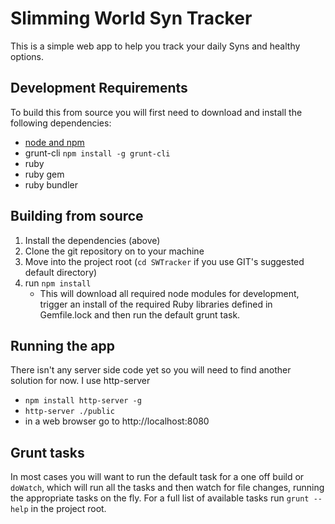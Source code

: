 # Slimming World Syn Tracker

This is a simple web app to help you track your daily Syns and healthy options.


## Development Requirements

To build this from source you will first need to download and install the following dependencies:
- [node and npm](http://nodejs.org)
- grunt-cli
	`npm install -g grunt-cli`
- ruby
- ruby gem
- ruby bundler


## Building from source

1. Install the dependencies (above)
1. Clone the git repository on to your machine
1. Move into the project root (`cd SWTracker` if you use GIT's suggested default directory)
1. run `npm install`
    - This will download all required node modules for development, trigger an install of the required Ruby libraries defined in Gemfile.lock and then run the default grunt task.

## Running the app

There isn't any server side code yet so you will need to find another solution for now. I use http-server
- `npm install http-server -g`
- `http-server ./public`
- in a web browser go to http://localhost:8080


## Grunt tasks

In most cases you will want to run the default task for a one off build or `doWatch`, which will run all the tasks and then watch for file changes, running the appropriate tasks on the fly. For a full list of available tasks run `grunt --help` in the project root.

